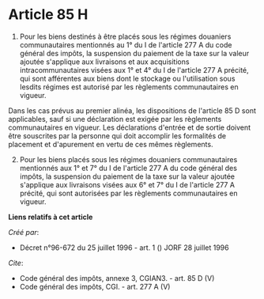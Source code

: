 # Article 85 H

1. Pour les biens destinés à être placés sous les régimes douaniers communautaires mentionnés au 1° du I de l'article 277 A
du code général des impôts, la suspension du paiement de la taxe sur la valeur ajoutée s'applique aux livraisons et aux
acquisitions intracommunautaires visées aux 1° et 4° du I de l'article 277 A précité, qui sont afférentes aux biens dont le
stockage ou l'utilisation sous lesdits régimes est autorisé par les règlements communautaires en vigueur. 

Dans les cas prévus au premier alinéa, les dispositions de l'article 85 D sont applicables, sauf si une déclaration est
exigée par les règlements communautaires en vigueur. Les déclarations d'entrée et de sortie doivent être souscrites par la
personne qui doit accomplir les formalités de placement et d'apurement en vertu de ces mêmes règlements. 

2. Pour les biens placés sous les régimes douaniers communautaires mentionnés aux 1° et 7° du I de l'article 277 A du code
général des impôts, la suspension du paiement de la taxe sur la valeur ajoutée s'applique aux livraisons visées aux 6° et 7°
du I de l'article 277 A précité, qui sont autorisées par les règlements communautaires en vigueur.

**Liens relatifs à cet article**

_Créé par_:

  - Décret n°96-672 du 25 juillet 1996 - art. 1 () JORF 28 juillet 1996

_Cite_:

  - Code général des impôts, annexe 3, CGIAN3. - art. 85 D (V)
  - Code général des impôts, CGI. - art. 277 A (V)
